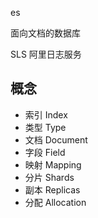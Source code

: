 es

面向文档的数据库

SLS 阿里日志服务

## 概念
- 索引 Index
- 类型 Type
- 文档 Document
- 字段 Field
- 映射 Mapping
- 分片 Shards
- 副本 Replicas
- 分配 Allocation

